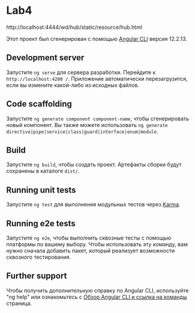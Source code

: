 # Lab4

http://localhost:4444/wd/hub/static/resource/hub.html

Этот проект был сгенерирован с помощью [Angular CLI](https://github.com/angular/angular-cli ) версия 12.2.13.

## Development server

Запустите `ng serve` для сервера разработки. Перейдите к `http://localhost:4200 /`. Приложение автоматически перезагрузится, если вы измените какой-либо из исходных файлов.

##  Code scaffolding

Запустите `ng generate component component-name`, чтобы сгенерировать новый компонент. Вы также можете использовать `ng generate directive|pipe|service|class|guard|interface|enum|module`.

## Build

Запустите `ng build`, чтобы создать проект. Артефакты сборки будут сохранены в каталоге `dist/`.

## Running unit tests

Запустите `ng test` для выполнения модульных тестов через [Karma](https://karma-runner.github.io ).

## Running e2e tests

Запустите `ng e2e`, чтобы выполнить сквозные тесты с помощью платформы по вашему выбору. Чтобы использовать эту команду, вам нужно сначала добавить пакет, который реализует возможности сквозного тестирования.

## Further support

Чтобы получить дополнительную справку по Angular CLI, используйте "ng help" или ознакомьтесь с [Обзор Angular CLI и ссылка на команды](https://angular.io/cli ) страница.
